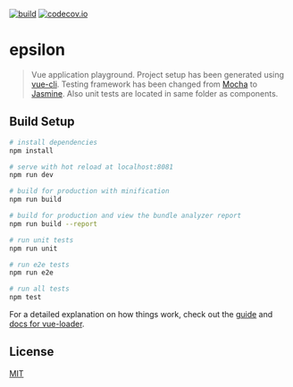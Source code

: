 [![build][travis-image]][travis-url]
[![codecov.io][codecov-image]][codecov-url]

[travis-image]: https://travis-ci.org/jojanper/epsilon.svg?branch=master
[travis-url]: https://travis-ci.org/jojanper/epsilon
[codecov-image]: https://codecov.io/gh/jojanper/epsilon/coverage.svg?branch=master
[codecov-url]: https://codecov.io/gh/jojanper/epsilon?branch=master

# epsilon

> Vue application playground. Project setup has been generated using [vue-cli](https://github.com/vuejs/vue-cli). Testing framework has been changed from
[Mocha](https://github.com/mochajs/mocha) to [Jasmine](https://github.com/jasmine/jasmine).
Also unit tests are located in same folder as components.

## Build Setup

``` bash
# install dependencies
npm install

# serve with hot reload at localhost:8081
npm run dev

# build for production with minification
npm run build

# build for production and view the bundle analyzer report
npm run build --report

# run unit tests
npm run unit

# run e2e tests
npm run e2e

# run all tests
npm test
```

For a detailed explanation on how things work, check out the [guide](http://vuejs-templates.github.io/webpack/) and [docs for vue-loader](http://vuejs.github.io/vue-loader).

## License

[MIT](/LICENSE)
